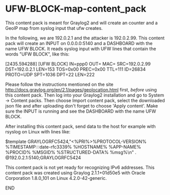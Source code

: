 # UFW-BLOCK-map-content_pack
This content pack is meant for Graylog2 and will create an counter and a GeoIP map from syslog input that ufw creates.

In the following, we are 192.0.2.1 and the attacker is 192.0.2.99. This content pack will create an INPUT on 0.0.0.0:5140 and a DASHBOARD with the name UFW BLOCK. It reads syslog input with UFW lines that contain the words "UFW BLOCK", like this:

[2435.594288] [UFW BLOCK] IN=ppp0 OUT= MAC= SRC=192.0.2.99 DST=192.0.2.1 LEN=153 TOS=0x00 PREC=0x00 TTL=111 ID=26834 PROTO=UDP SPT=1036 DPT=22 LEN=222

Please follow the instructions mentioned on the site http://docs.graylog.org/en/2.1/pages/geolocation.html first, *before* using this content pack. Then log into your Graylog2 installation and go to System -> Content packs. Then choose Import content pack, select the downloaded json file and after uploading don't forget to choose 'Apply content'. Make sure the INPUT is running and see the DASHBOARD with the name UFW BLOCK.

After installing this content pack, send data to the host for example with rsyslog on Linux with lines like:

$template GRAYLOGRFC5424,"<%PRI%>%PROTOCOL-VERSION% %TIMESTAMP:::date-rfc3339% %HOSTNAME% %APP-NAME% %PROCID% %MSGID% %STRUCTURED-DATA% %msg%\n"
*.* @192.0.2.1:5140;GRAYLOGRFC5424

This content pack is not yet ready for recognizing IPv6 addresses. This content pack was created using Graylog 2.1.1+01d50e5 with Oracle Corporation 1.8.0_101 on Linux 4.2.0-42-generic.

END
